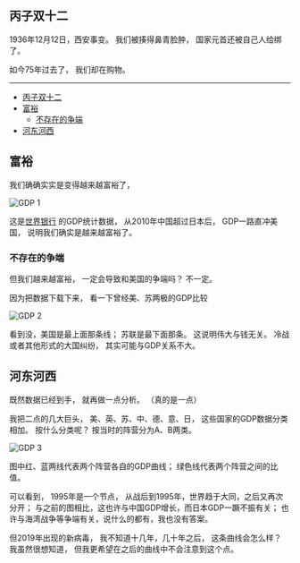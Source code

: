 ## 丙子双十二

1936年12月12日，西安事变。
我们被揍得鼻青脸肿，
国家元首还被自己人给绑了。

如今75年过去了，
我们却在购物。

----
- [丙子双十二](#丙子双十二)
- [富裕](#富裕)
  - [不存在的争端](#不存在的争端)
- [河东河西](#河东河西)

## 富裕

我们确确实实是变得越来越富裕了，

![GDP 1](./GDP-1.png)

这是[世界银行](https://data.worldbank.org/indicator/NY.GDP.MKTP.CD?end=2020&locations=CN-US-JP-DE-GB-FR-IT-RU&most_recent_value_desc=true&start=1960&view=chart "世界银行")
的GDP统计数据，
从2010年中国超过日本后，
GDP一路直冲美国，
说明我们确实是越来越富裕了。

### 不存在的争端

但我们越来越富裕，
一定会导致和美国的争端吗？
不一定。

因为把数据下载下来，
看一下曾经美、苏两极的GDP比较

![GDP 2](./GDP-2.png)

看到没，美国是最上面那条线；
苏联是最下面那条。
这说明伟大与钱无关。
冷战或者其他形式的大国纠纷，
其实可能与GDP关系不大。

## 河东河西

既然数据已经到手，
就再做一点分析。
（真的是一点）

我把二点的几大巨头，
美、英、苏、中、德、意、日，
这些国家的GDP数据分类相加。
按什么分类呢？
按当时的阵营分为A、B两类。

![GDP 3](./GDP-3.png)

图中红、蓝两线代表两个阵营各自的GDP曲线；
绿色线代表两个阵营之间的比值。

可以看到，
1995年是一个节点，
从战后到1995年，世界趋于大同，之后又再次分开；
与之前的图相比，这也许与中国GDP增长，而日本GDP一蹶不振有关；
也许与海湾战争等争端有关，说什么的都有，我也没有答案。

但2019年出现的新病毒，
我不知道十几年，几十年之后，
这条曲线会怎么样？
我虽然很想知道，
但我更希望在之后的曲线中不会注意到这个点。
